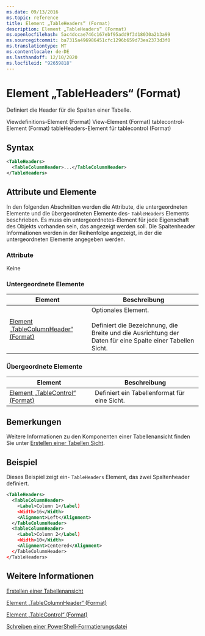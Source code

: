 ```yaml
---
ms.date: 09/13/2016
ms.topic: reference
title: Element „TableHeaders“ (Format)
description: Element „TableHeaders“ (Format)
ms.openlocfilehash: 5ac4dccae746c167ebf95add9f3d18030a2b3a99
ms.sourcegitcommit: ba7315a496986451cfc1296b659d73ea2373d3f0
ms.translationtype: MT
ms.contentlocale: de-DE
ms.lasthandoff: 12/10/2020
ms.locfileid: "92659818"
---
```

# <a name="tableheaders-element-format"></a>Element „TableHeaders“ (Format)

Definiert die Header für die Spalten einer Tabelle.

Viewdefinitions-Element (Format) View-Element (Format) tablecontrol-Element (Format) tableHeaders-Element für tablecontrol (Format)

## <a name="syntax"></a>Syntax

```xml
<TableHeaders>
  <TableColumnHeader>...</TableColumnHeader>
</TableHeaders>

```

## <a name="attributes-and-elements"></a>Attribute und Elemente

In den folgenden Abschnitten werden die Attribute, die untergeordneten Elemente und die übergeordneten Elemente des- `TableHeaders` Elements beschrieben. Es muss ein untergeordnetes-Element für jede Eigenschaft des Objekts vorhanden sein, das angezeigt werden soll. Die Spaltenheader Informationen werden in der Reihenfolge angezeigt, in der die untergeordneten Elemente angegeben werden.

### <a name="attributes"></a>Attribute

Keine

### <a name="child-elements"></a>Untergeordnete Elemente

|Element|Beschreibung|
|-------------|-----------------|
|[Element „TableColumnHeader“ (Format)](./tablecolumnheader-element-format.md)|Optionales Element.<br /><br /> Definiert die Bezeichnung, die Breite und die Ausrichtung der Daten für eine Spalte einer Tabellen Sicht.|

### <a name="parent-elements"></a>Übergeordnete Elemente

|Element|Beschreibung|
|-------------|-----------------|
|[Element „TableControl“ (Format)](./tablecontrol-element-format.md)|Definiert ein Tabellenformat für eine Sicht.|

## <a name="remarks"></a>Bemerkungen

Weitere Informationen zu den Komponenten einer Tabellenansicht finden Sie unter [Erstellen einer Tabellen Sicht](./creating-a-table-view.md).

## <a name="example"></a>Beispiel

Dieses Beispiel zeigt ein- `TableHeaders` Element, das zwei Spaltenheader definiert.

```xml
<TableHeaders>
  <TableColumnHeader>
    <Label>Column 1</Label)
    <Width>16</Width>
    <Alignment>Left</Alignment>
  </TableColumnHeader>
  <TableColumnHeader>
    <Label>Column 2</Label)
    <Width>10</Width>
    <Alignment>Centered</Alignment>
  </TableColumnHeader>
</TableHeaders>
```

## <a name="see-also"></a>Weitere Informationen

[Erstellen einer Tabellenansicht](./creating-a-table-view.md)

[Element „TableColumnHeader“ (Format)](./tablecolumnheader-element-format.md)

[Element „TableControl“ (Format)](./tablecontrol-element-format.md)

[Schreiben einer PowerShell-Formatierungsdatei](./writing-a-powershell-formatting-file.md)
